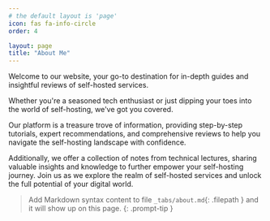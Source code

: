 ```yaml
---
# the default layout is 'page'
icon: fas fa-info-circle
order: 4

layout: page
title: "About Me"
---
```



Welcome to our website, your go-to destination for in-depth guides and insightful reviews of self-hosted services.

Whether you're a seasoned tech enthusiast or just dipping your toes into the world of self-hosting, we've got you covered.

Our platform is a treasure trove of information, providing step-by-step tutorials, expert recommendations, and comprehensive reviews to help you navigate the self-hosting landscape with confidence.

Additionally, we offer a collection of notes from technical lectures, sharing valuable insights and knowledge to further empower your self-hosting journey. Join us as we explore the realm of self-hosted services and unlock the full potential of your digital world.

> Add Markdown syntax content to file `_tabs/about.md`{: .filepath } and it will show up on this page.
{: .prompt-tip }
